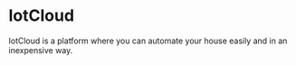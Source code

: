 # IotCloud
IotCloud is a platform where you can automate your house easily and in an inexpensive way.
